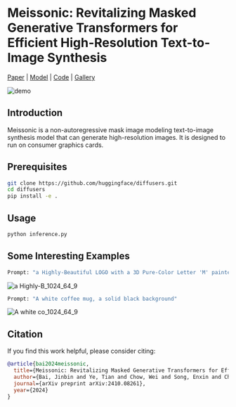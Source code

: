 # Meissonic: Revitalizing Masked Generative Transformers for Efficient High-Resolution Text-to-Image Synthesis

[Paper](https://arxiv.org/abs/2410.08261) | [Model](https://huggingface.co/MeissonFlow/Meissonic) | [Code](https://github.com/viiika/Meissonic) | [Gallery](https://sites.google.com/view/meissonic/gallery?authuser=0)


![demo](./assets/demos.png)

## Introduction
Meissonic is a non-autoregressive mask image modeling text-to-image synthesis model that can generate high-resolution images. It is designed to run on consumer graphics cards.

## Prerequisites

```bash
git clone https://github.com/huggingface/diffusers.git
cd diffusers
pip install -e .
```

## Usage

```bash
python inference.py
```

## Some Interesting Examples
```bash
Prompt: "a Highly-Beautiful LOGO with a 3D Pure-Color Letter 'M' painted on top with Art Background."
```
![a Highly-B_1024_64_9](https://github.com/user-attachments/assets/fddbb297-2598-4230-8add-45da385daf78)


```bash
Prompt: "A white coffee mug, a solid black background"
```
![A white co_1024_64_9](https://github.com/user-attachments/assets/b23a1603-399d-40d6-8e16-c077d3d12a08)




## Citation
If you find this work helpful, please consider citing:
```bibtex
@article{bai2024meissonic,
  title={Meissonic: Revitalizing Masked Generative Transformers for Efficient High-Resolution Text-to-Image Synthesis},
  author={Bai, Jinbin and Ye, Tian and Chow, Wei and Song, Enxin and Chen, Qing-Guo and Li, Xiangtai and Dong, Zhen and Zhu, Lei and Yan, Shuicheng},
  journal={arXiv preprint arXiv:2410.08261},
  year={2024}
}
```
